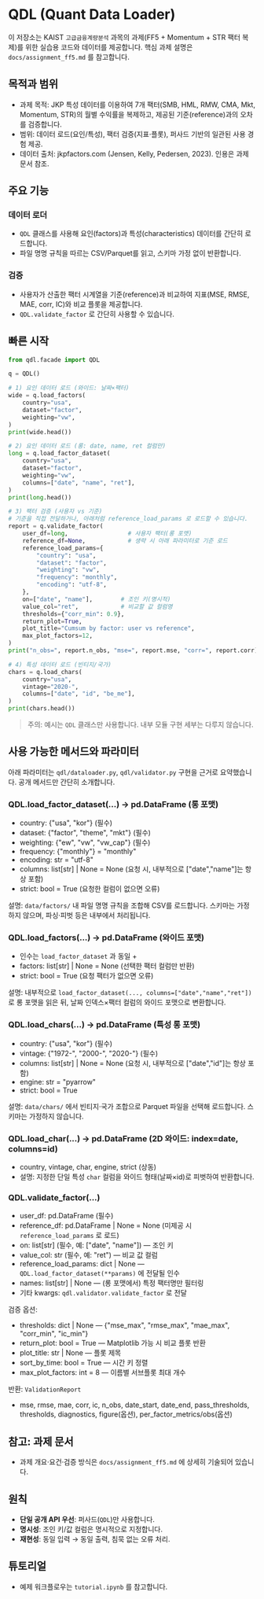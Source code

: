 # QDL (Quant Data Loader)

이 저장소는 KAIST `고급금융계량분석` 과목의 과제(FF5 + Momentum + STR 팩터 복제)를 위한 실습용 코드와 데이터를 제공합니다. 핵심 과제 설명은 `docs/assignment_ff5.md` 를 참고합니다.

## 목적과 범위

- 과제 목적: JKP 특성 데이터를 이용하여 7개 팩터(SMB, HML, RMW, CMA, Mkt, Momentum, STR)의 월별 수익률을 복제하고, 제공된 기준(reference)과의 오차를 검증합니다.
- 범위: 데이터 로드(요인/특성), 팩터 검증(지표·플롯), 퍼사드 기반의 일관된 사용 경험 제공.
- 데이터 출처: jkpfactors.com (Jensen, Kelly, Pedersen, 2023). 인용은 과제 문서 참조.

## 주요 기능

### 데이터 로더

- `QDL` 클래스를 사용해 요인(factors)과 특성(characteristics) 데이터를 간단히 로드합니다.
- 파일 명명 규칙을 따르는 CSV/Parquet를 읽고, 스키마 가정 없이 반환합니다.

### 검증

- 사용자가 산출한 팩터 시계열을 기준(reference)과 비교하여 지표(MSE, RMSE, MAE, corr, IC)와 비교 플롯을 제공합니다.
- `QDL.validate_factor` 로 간단히 사용할 수 있습니다.

## 빠른 시작

```python
from qdl.facade import QDL

q = QDL()

# 1) 요인 데이터 로드 (와이드: 날짜×팩터)
wide = q.load_factors(
    country="usa",
    dataset="factor",
    weighting="vw",
)
print(wide.head())

# 2) 요인 데이터 로드 (롱: date, name, ret 컬럼만)
long = q.load_factor_dataset(
    country="usa",
    dataset="factor",
    weighting="vw",
    columns=["date", "name", "ret"],
)
print(long.head())

# 3) 팩터 검증 (사용자 vs 기준)
# 기준을 직접 전달하거나, 아래처럼 reference_load_params 로 로드할 수 있습니다.
report = q.validate_factor(
    user_df=long,                 # 사용자 팩터(롱 포맷)
    reference_df=None,            # 생략 시 아래 파라미터로 기준 로드
    reference_load_params={
        "country": "usa",
        "dataset": "factor",
        "weighting": "vw",
        "frequency": "monthly",
        "encoding": "utf-8",
    },
    on=["date", "name"],        # 조인 키(명시적)
    value_col="ret",            # 비교할 값 컬럼명
    thresholds={"corr_min": 0.9},
    return_plot=True,
    plot_title="Cumsum by factor: user vs reference",
    max_plot_factors=12,
)
print("n_obs=", report.n_obs, "mse=", report.mse, "corr=", report.corr)

# 4) 특성 데이터 로드 (빈티지/국가)
chars = q.load_chars(
    country="usa",
    vintage="2020-",
    columns=["date", "id", "be_me"],
)
print(chars.head())
```

> 주의: 예시는 `QDL` 클래스만 사용합니다. 내부 모듈 구현 세부는 다루지 않습니다.

## 사용 가능한 메서드와 파라미터

아래 파라미터는 `qdl/dataloader.py`, `qdl/validator.py` 구현을 근거로 요약했습니다. 공개 메서드만 간단히 소개합니다.

### QDL.load_factor_dataset(...) -> pd.DataFrame (롱 포맷)

- country: {"usa", "kor"} (필수)
- dataset: {"factor", "theme", "mkt"} (필수)
- weighting: {"ew", "vw", "vw_cap"} (필수)
- frequency: {"monthly"} = "monthly"
- encoding: str = "utf-8"
- columns: list[str] | None = None  (요청 시, 내부적으로 ["date","name"]는 항상 포함)
- strict: bool = True  (요청한 컬럼이 없으면 오류)

설명: `data/factors/` 내 파일 명명 규칙을 조합해 CSV를 로드합니다. 스키마는 가정하지 않으며, 파싱·피벗 등은 내부에서 처리됩니다.

### QDL.load_factors(...) -> pd.DataFrame (와이드 포맷)

- 인수는 `load_factor_dataset` 과 동일 +
- factors: list[str] | None = None  (선택한 팩터 컬럼만 반환)
- strict: bool = True  (요청 팩터가 없으면 오류)

설명: 내부적으로 `load_factor_dataset(..., columns=["date","name","ret"])` 로 롱 포맷을 읽은 뒤, 날짜 인덱스×팩터 컬럼의 와이드 포맷으로 변환합니다.

### QDL.load_chars(...) -> pd.DataFrame (특성 롱 포맷)

- country: {"usa", "kor"} (필수)
- vintage: {"1972-", "2000-", "2020-"} (필수)
- columns: list[str] | None = None  (요청 시, 내부적으로 ["date","id"]는 항상 포함)
- engine: str = "pyarrow"
- strict: bool = True

설명: `data/chars/` 에서 빈티지·국가 조합으로 Parquet 파일을 선택해 로드합니다. 스키마는 가정하지 않습니다.

### QDL.load_char(...) -> pd.DataFrame (2D 와이드: index=date, columns=id)

- country, vintage, char, engine, strict (상동)
- 설명: 지정한 단일 특성 `char` 컬럼을 와이드 형태(날짜×id)로 피벗하여 반환합니다.

### QDL.validate_factor(...)

- user_df: pd.DataFrame (필수)
- reference_df: pd.DataFrame | None = None (미제공 시 `reference_load_params` 로 로드)
- on: list[str] (필수, 예: ["date", "name"]) — 조인 키
- value_col: str (필수, 예: "ret") — 비교 값 컬럼
- reference_load_params: dict | None — `QDL.load_factor_dataset(**params)` 에 전달될 인수
- names: list[str] | None — (롱 포맷에서) 특정 팩터명만 필터링
- 기타 kwargs: `qdl.validator.validate_factor` 로 전달

검증 옵션:

- thresholds: dict | None — {"mse_max", "rmse_max", "mae_max", "corr_min", "ic_min"}
- return_plot: bool = True — Matplotlib 가능 시 비교 플롯 반환
- plot_title: str | None — 플롯 제목
- sort_by_time: bool = True — 시간 키 정렬
- max_plot_factors: int = 8 — 이름별 서브플롯 최대 개수

반환: `ValidationReport`

- mse, rmse, mae, corr, ic, n_obs, date_start, date_end, pass_thresholds, thresholds, diagnostics, figure(옵션), per_factor_metrics/obs(옵션)

## 참고: 과제 문서

- 과제 개요·요건·검증 방식은 `docs/assignment_ff5.md` 에 상세히 기술되어 있습니다.

## 원칙

- **단일 공개 API 우선**: 퍼사드(`QDL`)만 사용합니다.
- **명시성**: 조인 키/값 컬럼은 명시적으로 지정합니다.
- **재현성**: 동일 입력 → 동일 출력, 침묵 없는 오류 처리.

## 튜토리얼

- 예제 워크플로우는 `tutorial.ipynb` 를 참고합니다.
